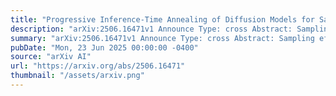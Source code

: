 ```yaml
---
title: "Progressive Inference-Time Annealing of Diffusion Models for Sampling from Boltzmann Densities"
description: "arXiv:2506.16471v1 Announce Type: cross Abstract: Sampling efficiently from a target unnormalized probability density remains a core challenge, with relevance across countless high-impact scientific applications. A promising approach towards this challenge is the design of amortized samplers that borrow key ideas, such as probability path design, from state-of-the-art generative diffusion models. However, all existing diffusion-based samplers remain unable to draw samples from distributions at the scale of even simple molecular systems. In this paper, we propose Progressive Inference-Time Annealing (PITA), a novel framework to learn diffusion-based samplers that combines two complementary interpolation techniques: I.) Annealing of the Boltzmann distribution and II.) Diffusion smoothing. PITA trains a sequence of diffusion models from high to low temperatures by sequentially training each model at progressively higher temperatures, leveraging engineered easy access to samples of the temperature-annealed target density. In the subsequent step, PITA enables simulating the trained diffusion model to procure training samples at a lower temperature for the next diffusion model through inference-time annealing using a novel Feynman-Kac PDE combined with Sequential Monte Carlo. Empirically, PITA enables, for the first time, equilibrium sampling of N-body particle systems, Alanine Dipeptide, and tripeptides in Cartesian coordinates with dramatically lower energy function evaluations. Code available at: https://github.com/taraak/pita"
summary: "arXiv:2506.16471v1 Announce Type: cross Abstract: Sampling efficiently from a target unnormalized probability density remains a core challenge, with relevance across countless high-impact scientific applications. A promising approach towards this challenge is the design of amortized samplers that borrow key ideas, such as probability path design, from state-of-the-art generative diffusion models. However, all existing diffusion-based samplers remain unable to draw samples from distributions at the scale of even simple molecular systems. In this paper, we propose Progressive Inference-Time Annealing (PITA), a novel framework to learn diffusion-based samplers that combines two complementary interpolation techniques: I.) Annealing of the Boltzmann distribution and II.) Diffusion smoothing. PITA trains a sequence of diffusion models from high to low temperatures by sequentially training each model at progressively higher temperatures, leveraging engineered easy access to samples of the temperature-annealed target density. In the subsequent step, PITA enables simulating the trained diffusion model to procure training samples at a lower temperature for the next diffusion model through inference-time annealing using a novel Feynman-Kac PDE combined with Sequential Monte Carlo. Empirically, PITA enables, for the first time, equilibrium sampling of N-body particle systems, Alanine Dipeptide, and tripeptides in Cartesian coordinates with dramatically lower energy function evaluations. Code available at: https://github.com/taraak/pita"
pubDate: "Mon, 23 Jun 2025 00:00:00 -0400"
source: "arXiv AI"
url: "https://arxiv.org/abs/2506.16471"
thumbnail: "/assets/arxiv.png"
---
```



